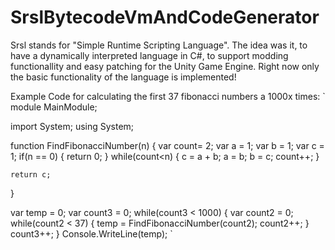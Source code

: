 # SrslBytecodeVmAndCodeGenerator
Srsl
stands for "Simple Runtime Scripting Language".
The idea was it, to have a dynamically interpreted language in C#, to support modding functionallity and easy patching for the Unity Game Engine.
Right now only the basic functionality of the language is implemented!

Example Code for calculating the first 37 fibonacci numbers a 1000x times:
`
module MainModule;

import System;
using System;

function FindFibonacciNumber(n)
{
    var count= 2;
    var a = 1;
    var b = 1;
    var c = 1;
    if(n == 0)
    {
        return 0;
    }
    while(count<n)
    {
        c = a + b;
        a = b;
        b = c; 
        count++;
    }

    return c;
}

var temp = 0;
var count3 = 0;
while(count3 < 1000)
{
    var count2 = 0;
    while(count2 < 37)
    {
        temp = FindFibonacciNumber(count2);
        count2++;
    }
    count3++;
}
Console.WriteLine(temp);
`
